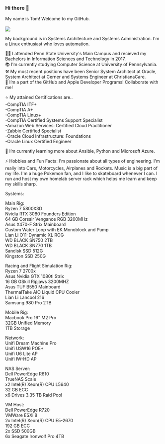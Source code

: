 ### Hi there 👋

My name is Tom! Welcome to my GitHub. <br><br>
![](https://media.giphy.com/media/v1.Y2lkPTc5MGI3NjExODExMGM3YWZkNDhjMGFmNDMwOTk0YmVhMjA4YmE5NjdmMmZhMjVkNiZjdD1n/AFdcYElkoNAUE/giphy.gif)

My background is in Systems Architecture and Systems Administration. I'm a Linux enthusiast who loves automation. 

👨‍🎓 I attended Penn State University's Main Campus and recieved my Bachelors in Information Sciences and Technology in 2017.<br>
📚 I'm currently studying Computer Science at University of Pennsylvania.<br>
⚒ My most recent positions have been Senior System Architect at Oracle, System Architect at Cerner and Systems Engineer at ChristianaCare.<br>
👯 I’m a part of the GitHub and Apple Developer Programs! Collaborate with me!<br>

⭐ My attained Certifications are..<br>
-CompTIA ITF+<br>
-CompTIA A+<br>
-CompTIA Linux+<br>
-CompTIA Certified Systems Support Specialist<br>
-Amazon Web Services: Certified Cloud Practitioner<br>
-Zabbix Certified Specialist<br>
-Oracle Cloud Infrastructure: Foundations<br>
-Oracle Linux Certified Engineer<br>

🌱 I’m currently learning more about Ansible, Python and Microsoft Azure. 

⚡ Hobbies and Fun Facts: I'm passionate about all types of engineering. I'm really into Cars, Motorcycles, Airplanes and Rockets. Music is a big part of my life. I'm a huge Pokemon fan, and I like to skateboard whenever I can. I run and host my own homelab server rack which helps me learn and keep my skills sharp.<br>

Systems:<br>

Main Rig:<br>
Ryzen 7 5800X3D<br>
Nvidia RTX 3080 Founders Edition<br>
64 GB Corsair Vengance RGB 3200MHz<br>
Asus X470-F Strix Mainboard<br>
Custom Water Loop with EK Monoblock and Pump<br>
Lian Li O11-Dynamic XL ROG<br>
WD BLACK SN750 2TB<br>
WD BLACK SN770 1TB<br>
Sandisk SSD 512G<br>
Kingston SSD 250G<br>

Racing and Flight Simulation Rig:<br>
Ryzen 7 2700x<br>
Asus Nvidia GTX 1080ti Strix<br>
16 GB GSkill Ripjaws 3200MHZ<br>
Asus TUF B550 Mainboard<br>
ThermalTake AIO Liquid CPU Cooler<br>
Lian Li Lancool 216<br>
Samsung 980 Pro 2TB<br>

Mobile Rig:<br>
Macbook Pro 16" M2 Pro<br>
32GB Unified Memory<br>
1TB Storage<br>

Network:<br>
Unifi Dream Machine Pro<br>
Unifi USW16 POE+<br>
Unifi U6 Lite AP<br>
Unifi IW-HD AP<br>

NAS Server:<br>
Dell PowerEdge R610<br>
TrueNAS Scale<br>
x2 Intel(R) Xeon(R) CPU L5640<br>
32 GB ECC<br>
x6 Drives 3.35 TB Raid Pool<br>

VM Host:<br>
Dell PowerEdge R720<br>
VMWare ESXi 8<br>
2x Intel(R) Xeon(R) CPU E5-2670<br>
192 GB ECC<br>
2x SSD 500GB<br>
6x Seagate Ironwolf Pro 4TB<br>

<!--
**oceanfabreeze/oceanfabreeze** is a ✨ _special_ ✨ repository because its `README.md` (this file) appears on your GitHub profile.

Here are some ideas to get you started:

- 🔭 I’m currently working on ...
- 🌱 I’m currently learning ...
- 👯 I’m looking to collaborate on ...
- 🤔 I’m looking for help with ...
- 💬 Ask me about ...
- 📫 How to reach me: ...
- 😄 Pronouns: ...
- ⚡ Fun fact: ...
-->
